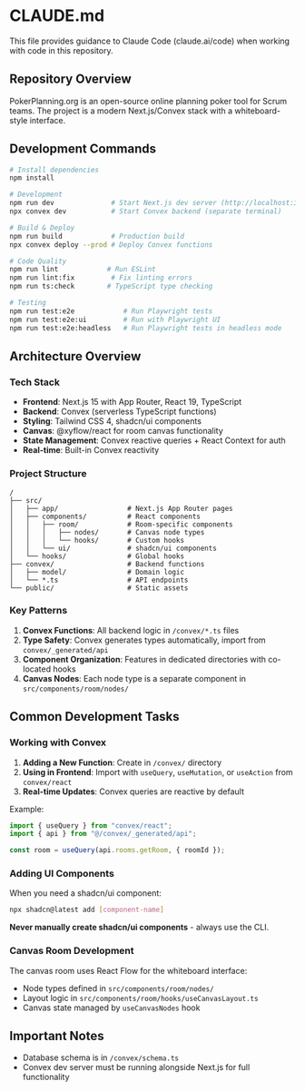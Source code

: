 # CLAUDE.md

This file provides guidance to Claude Code (claude.ai/code) when working with code in this repository.

## Repository Overview

PokerPlanning.org is an open-source online planning poker tool for Scrum teams. The project is a modern Next.js/Convex stack with a whiteboard-style interface.

## Development Commands

```bash
# Install dependencies
npm install

# Development
npm run dev              # Start Next.js dev server (http://localhost:3000)
npx convex dev           # Start Convex backend (separate terminal)

# Build & Deploy
npm run build            # Production build
npx convex deploy --prod # Deploy Convex functions

# Code Quality
npm run lint            # Run ESLint
npm run lint:fix         # Fix linting errors
npm run ts:check        # TypeScript type checking

# Testing
npm run test:e2e            # Run Playwright tests
npm run test:e2e:ui         # Run with Playwright UI
npm run test:e2e:headless   # Run Playwright tests in headless mode
```

## Architecture Overview

### Tech Stack

- **Frontend**: Next.js 15 with App Router, React 19, TypeScript
- **Backend**: Convex (serverless TypeScript functions)
- **Styling**: Tailwind CSS 4, shadcn/ui components
- **Canvas**: @xyflow/react for room canvas functionality
- **State Management**: Convex reactive queries + React Context for auth
- **Real-time**: Built-in Convex reactivity

### Project Structure

```
/
├── src/
│   ├── app/                 # Next.js App Router pages
│   ├── components/          # React components
│   │   ├── room/            # Room-specific components
│   │   │   ├── nodes/       # Canvas node types
│   │   │   └── hooks/       # Custom hooks
│   │   └── ui/              # shadcn/ui components
│   └── hooks/               # Global hooks
├── convex/                  # Backend functions
│   ├── model/               # Domain logic
│   └── *.ts                 # API endpoints
└── public/                  # Static assets
```

### Key Patterns

1. **Convex Functions**: All backend logic in `/convex/*.ts` files
2. **Type Safety**: Convex generates types automatically, import from `convex/_generated/api`
3. **Component Organization**: Features in dedicated directories with co-located hooks
4. **Canvas Nodes**: Each node type is a separate component in `src/components/room/nodes/`

## Common Development Tasks

### Working with Convex

1. **Adding a New Function**: Create in `/convex/` directory
2. **Using in Frontend**: Import with `useQuery`, `useMutation`, or `useAction` from `convex/react`
3. **Real-time Updates**: Convex queries are reactive by default

Example:

```typescript
import { useQuery } from "convex/react";
import { api } from "@/convex/_generated/api";

const room = useQuery(api.rooms.getRoom, { roomId });
```

### Adding UI Components

When you need a shadcn/ui component:

```bash
npx shadcn@latest add [component-name]
```

**Never manually create shadcn/ui components** - always use the CLI.

### Canvas Room Development

The canvas room uses React Flow for the whiteboard interface:

- Node types defined in `src/components/room/nodes/`
- Layout logic in `src/components/room/hooks/useCanvasLayout.ts`
- Canvas state managed by `useCanvasNodes` hook

## Important Notes

- Database schema is in `/convex/schema.ts`
- Convex dev server must be running alongside Next.js for full functionality
